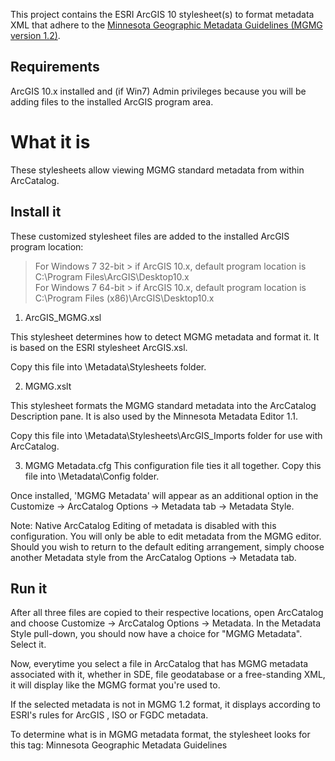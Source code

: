This project contains the ESRI ArcGIS 10 stylesheet(s) to format metadata XML that adhere to the [Minnesota Geographic Metadata Guidelines (MGMG version 1.2)](http://www.mngeo.state.mn.us/committee/standards/mgmg/metadata.htm).

## Requirements
ArcGIS 10.x installed and (if Win7) Admin privileges because you will be adding files to the installed ArcGIS program area.

What it is
==========
 These stylesheets allow viewing MGMG standard metadata from within ArcCatalog. 

## Install it

These customized stylesheet files are added to the installed ArcGIS program location:
> For Windows 7 32-bit 
      > if ArcGIS 10.x, default program location is C:\Program Files\ArcGIS\Desktop10.x	 
> For Windows 7 64-bit 
      > if ArcGIS 10.x, default program location is C:\Program Files (x86)\ArcGIS\Desktop10.x

	  
1. ArcGIS_MGMG.xsl

This stylesheet determines how to detect MGMG metadata and format it. It is based on the ESRI stylesheet ArcGIS.xsl.

Copy this file into <ArcGIS program location>\Metadata\Stylesheets folder.

2. MGMG.xslt 

This stylesheet formats the MGMG standard metadata into the ArcCatalog Description pane. It is also used by the Minnesota Metadata Editor 1.1.

Copy this file into <ArcGIS program location>\Metadata\Stylesheets\ArcGIS_Imports folder for use with ArcCatalog.

3. MGMG Metadata.cfg
This configuration file ties it all together. Copy this file into <ArcGIS program locaiton>\Metadata\Config folder.

Once installed, 'MGMG Metadata' will appear as an additional option in the Customize -> ArcCatalog Options -> Metadata tab -> Metadata Style.

Note: Native ArcCatalog Editing of metadata is disabled with this configuration. You will only be able to edit metadata from the MGMG editor.
Should you wish to return to the default editing arrangement, simply choose another Metadata style from the ArcCatalog Options -> Metadata tab.

## Run it

After all three files are copied to their respective locations, open ArcCatalog and choose Customize -> ArcCatalog Options -> Metadata. In the Metadata Style pull-down, you should now have a choice for "MGMG Metadata".  Select it.

Now, everytime you select a file in ArcCatalog that has MGMG metadata associated with it, whether in SDE, file geodatabase or a free-standing XML, it will display like the MGMG format you're used to. 

If the selected metadata is not in MGMG 1.2 format, it displays according to ESRI's rules for ArcGIS , ISO or FGDC metadata. 

To determine what is in MGMG metadata format, the stylesheet looks for this tag:
<metstdn>Minnesota Geographic Metadata Guidelines</metstdn> 
